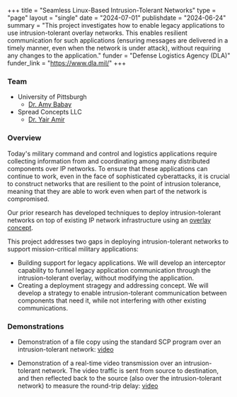 +++
title = "Seamless Linux-Based Intrusion-Tolerant Networks"
type = "page"
layout = "single"
date = "2024-07-01"
publishdate = "2024-06-24"
summary = "This project investigates how to enable legacy applications to use intrusion-tolerant overlay networks. This enables resilient communication for such applications (ensuring messages are delivered in a timely manner, even when the network is under attack), without requiring any changes to the application."
funder = "Defense Logistics Agency (DLA)"
funder_link = "https://www.dla.mil/"
+++

### Team
- University of Pittsburgh
    - [Dr. Amy Babay](https://sites.pitt.edu/~babay/)
- Spread Concepts LLC
    - [Dr. Yair Amir](https://www.linkedin.com/in/yair-amir-61b58/)

### Overview

Today's military command and control and logistics applications require
collecting information from and coordinating among many distributed components
over IP networks. To ensure that these applications can continue to work, even
in the face of sophisticated cyberattacks, it is crucial to construct networks
that are resilient to the point of intrusion tolerance, meaning that they are
able to work even when part of the network is compromised.

Our prior research has developed techniques to deploy intrusion-tolerant
networks on top of existing IP network infrastructure using an [overlay
concept](https://sites.pitt.edu/~babay/pubs/icdcs2016_PITN.pdf).

This project addresses two gaps in deploying intrusion-tolerant networks to
support mission-critical military applications:
- Building support for legacy applications. We will develop an interceptor
  capability to funnel legacy application communication through the
  intrusion-tolerant overlay, without modifying the application.
- Creating a deployment stragegy and addressing concept. We will develop a
  strategy to enable intrusion-tolerant communication between components that
  need it, while not interfering with other existing communications.

### Demonstrations

- Demonstration of a file copy using the standard SCP program over an
  intrusion-tolerant network:
  [video](https://sites.pitt.edu/~babay/itn/2024_04_ITN_SCP_Demo.mp4)

- Demonstration of a real-time video transmission over an intrusion-tolerant
  network. The video traffic is sent from source to destination, and then
  reflected back to the source (also over the intrusion-tolerant network) to
  measure the round-trip delay:
  [video](https://sites.pitt.edu/~babay/itn/itn_realtime_demo.mp4)
